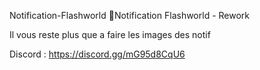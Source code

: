 Notification-Flashworld
🐌Notification Flashworld - Rework

Il vous reste plus que a faire les images des notif

Discord : https://discord.gg/mG95d8CqU6
